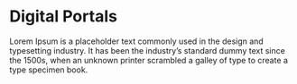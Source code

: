 # Digital Portals

Lorem Ipsum is a placeholder text commonly used in the design and typesetting industry. It has been the industry’s standard dummy text since the 1500s, when an unknown printer scrambled a galley of type to create a type specimen book.
